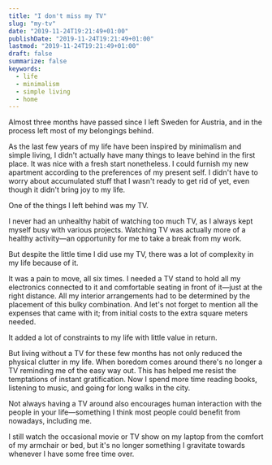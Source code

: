 ```yaml
---
title: "I don't miss my TV"
slug: "my-tv"
date: "2019-11-24T19:21:49+01:00"
publishDate: "2019-11-24T19:21:49+01:00"
lastmod: "2019-11-24T19:21:49+01:00"
draft: false
summarize: false
keywords:
  - life
  - minimalism
  - simple living
  - home
---
```


Almost three months have passed since I left Sweden for Austria, and in the process left most of my belongings behind.

As the last few years of my life have been inspired by minimalism and simple living, I didn't actually have many things to leave behind in the first place. It was nice with a fresh start nonetheless. I could furnish my new apartment according to the preferences of my present self. I didn't have to worry about accumulated stuff that I wasn't ready to get rid of yet, even though it didn't bring joy to my life.

One of the things I left behind was my TV.

I never had an unhealthy habit of watching too much TV, as I always kept myself busy with various projects. Watching TV was actually more of a healthy activity—an opportunity for me to take a break from my work.

But despite the little time I did use my TV, there was a lot of complexity in my life because of it.

It was a pain to move, all six times. I needed a TV stand to hold all my electronics connected to it and comfortable seating in front of it—just at the right distance. All my interior arrangements had to be determined by the placement of this bulky combination. And let's not forget to mention all the expenses that came with it; from initial costs to the extra square meters needed.

It added a lot of constraints to my life with little value in return.

But living without a TV for these few months has not only reduced the physical clutter in my life. When boredom comes around there's no longer a TV reminding me of the easy way out. This has helped me resist the temptations of instant gratification. Now I spend more time reading books, listening to music, and going for long walks in the city.

Not always having a TV around also encourages human interaction with the people in your life—something I think most people could benefit from nowadays, including me.

I still watch the occasional movie or TV show on my laptop from the comfort of my armchair or bed, but it's no longer something I gravitate towards whenever I have some free time over.
